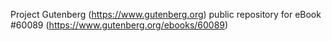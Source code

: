 Project Gutenberg (https://www.gutenberg.org) public repository for eBook #60089 (https://www.gutenberg.org/ebooks/60089)
